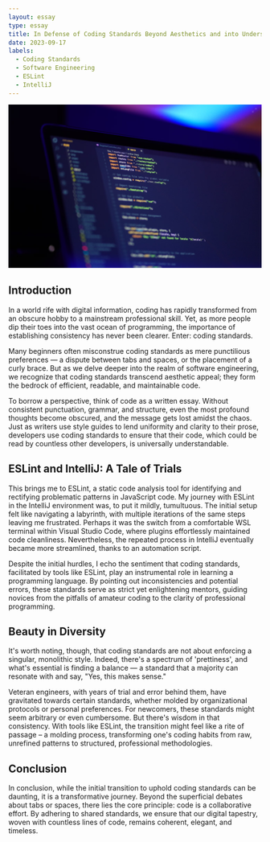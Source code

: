 ```yaml
---
layout: essay
type: essay
title: In Defense of Coding Standards Beyond Aesthetics and into Understanding
date: 2023-09-17
labels:
  - Coding Standards
  - Software Engineering
  - ESLint
  - IntelliJ
---
```


![CodeStandard](../img/codestandard/codestandard.png)

## Introduction

In a world rife with digital information, coding has rapidly transformed from an obscure hobby to a mainstream professional skill. Yet, as more people dip their toes into the vast ocean of programming, the importance of establishing consistency has never been clearer. Enter: coding standards.

Many beginners often misconstrue coding standards as mere punctilious preferences — a dispute between tabs and spaces, or the placement of a curly brace. But as we delve deeper into the realm of software engineering, we recognize that coding standards transcend aesthetic appeal; they form the bedrock of efficient, readable, and maintainable code.

To borrow a perspective, think of code as a written essay. Without consistent punctuation, grammar, and structure, even the most profound thoughts become obscured, and the message gets lost amidst the chaos. Just as writers use style guides to lend uniformity and clarity to their prose, developers use coding standards to ensure that their code, which could be read by countless other developers, is universally understandable.

## ESLint and IntelliJ: A Tale of Trials

This brings me to ESLint, a static code analysis tool for identifying and rectifying problematic patterns in JavaScript code. My journey with ESLint in the IntelliJ environment was, to put it mildly, tumultuous. The initial setup felt like navigating a labyrinth, with multiple iterations of the same steps leaving me frustrated. Perhaps it was the switch from a comfortable WSL terminal within Visual Studio Code, where plugins effortlessly maintained code cleanliness. Nevertheless, the repeated process in IntelliJ eventually became more streamlined, thanks to an automation script.

Despite the initial hurdles, I echo the sentiment that coding standards, facilitated by tools like ESLint, play an instrumental role in learning a programming language. By pointing out inconsistencies and potential errors, these standards serve as strict yet enlightening mentors, guiding novices from the pitfalls of amateur coding to the clarity of professional programming.

## Beauty in Diversity

It's worth noting, though, that coding standards are not about enforcing a singular, monolithic style. Indeed, there's a spectrum of 'prettiness', and what's essential is finding a balance — a standard that a majority can resonate with and say, "Yes, this makes sense."

Veteran engineers, with years of trial and error behind them, have gravitated towards certain standards, whether molded by organizational protocols or personal preferences. For newcomers, these standards might seem arbitrary or even cumbersome. But there's wisdom in that consistency. With tools like ESLint, the transition might feel like a rite of passage – a molding process, transforming one's coding habits from raw, unrefined patterns to structured, professional methodologies.

## Conclusion

In conclusion, while the initial transition to uphold coding standards can be daunting, it is a transformative journey. Beyond the superficial debates about tabs or spaces, there lies the core principle: code is a collaborative effort. By adhering to shared standards, we ensure that our digital tapestry, woven with countless lines of code, remains coherent, elegant, and timeless.
